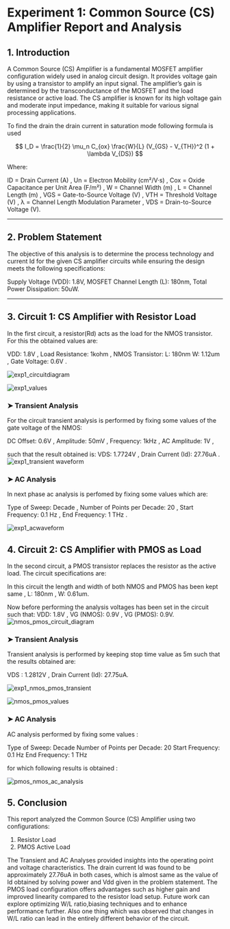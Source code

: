 # **Experiment 1: Common Source (CS) Amplifier Report and Analysis**

## **1. Introduction**  

A Common Source (CS) Amplifier is a fundamental MOSFET amplifier configuration widely used in analog circuit design. It provides voltage gain by using a transistor to amplify an input signal. The amplifier’s gain is determined by the transconductance of the MOSFET and the load resistance or active load. The CS amplifier is known for its high voltage gain and moderate input impedance, making it suitable for various signal processing applications.  

 To find the drain the drain current in saturation mode following formula is used
 
 $$ I_D = \frac{1}{2} \mu_n C_{ox} \frac{W}{L} (V_{GS} - V_{TH})^2 (1 + \lambda V_{DS}) $$  

Where:  

ID = Drain Current (A) ,
Un = Electron Mobility (cm²/V·s) ,
Cox = Oxide Capacitance per Unit Area (F/m²) ,
W = Channel Width (m) , 
L = Channel Length (m) ,
VGS = Gate-to-Source Voltage (V) ,
VTH = Threshold Voltage (V) ,
λ = Channel Length Modulation Parameter ,
VDS = Drain-to-Source Voltage (V).

---

## **2. Problem Statement**  

The objective of this analysis is to determine the process technology and current Id for the given CS amplifier circuits while ensuring the design meets the following specifications:  

Supply Voltage (VDD): 1.8V,
MOSFET Channel Length (L): 180nm,
Total Power Dissipation: 50uW.

---

## **3. Circuit 1: CS Amplifier with Resistor Load**  

In the first circuit, a resistor(Rd) acts as the load for the NMOS transistor. For this the obtained values are:  

VDD: 1.8V ,
Load Resistance: 1kohm ,
NMOS Transistor:
L: 180nm 
W: 1.12um ,
Gate Voltage: 0.6V .

![exp1_circuitdiagram](https://github.com/user-attachments/assets/46fb5c13-9adc-42b4-94d5-b56f84276bb6)

![exp1_values](https://github.com/user-attachments/assets/1c121c0e-6d5a-4915-aa0c-0b1484091df0)


### **➤ Transient Analysis**  

For the circuit transient analysis is performed by fixing some values of the gate voltage of the NMOS:

DC Offset: 0.6V ,
Amplitude: 50mV ,
Frequency: 1kHz ,
AC Amplitude: 1V ,

such that the result obtained is:
VDS: 1.7724V ,
Drain Current (Id): 27.76uA .
![exp1_transient waveform](https://github.com/user-attachments/assets/b283161c-8669-4a12-9299-e71aecb895e7)


### **➤ AC Analysis**  

In next phase ac analysis is perfomed by fixing some values which are:

Type of Sweep: Decade ,
Number of Points per Decade: 20 ,
Start Frequency: 0.1 Hz ,
End Frequency: 1 THz .

![exp1_acwaveform](https://github.com/user-attachments/assets/62b58b0b-f236-4779-b27a-20096ac2088e)

## **4. Circuit 2: CS Amplifier with PMOS as Load**  

In the second circuit, a PMOS transistor replaces the resistor as the active load. The circuit specifications are:  

In this circuit the length and width of both NMOS and PMOS has been kept same ,
L: 180nm ,
W: 0.61um.

Now before performing the analysis voltages has been set in the circuit such that:
VDD: 1.8V ,
VG (NMOS): 0.9V ,
VG (PMOS): 0.9V.
![nmos_pmos_circuit_diagram](https://github.com/user-attachments/assets/f834c8ad-4f7d-47fe-95d1-1a34f19abbad)



### **➤ Transient Analysis**  
 Transient analysis is performed by keeping stop time value as 5m such that the results obtained are:

VDS : 1.2812V ,
Drain Current (Id): 27.75uA.

![exp1_nmos_pmos_transient](https://github.com/user-attachments/assets/686f8b8b-fc07-4f60-9079-ab72ae7b4b80)

![nmos_pmos_values](https://github.com/user-attachments/assets/0c388573-2f4a-4fbf-939e-00a55dc48d2f)
### **➤ AC Analysis**  

AC analysis performed by fixing some values :

Type of Sweep: Decade
Number of Points per Decade: 20
Start Frequency: 0.1 Hz
End Frequency: 1 THz

for which following results is obtained :

![pmos_nmos_ac_analysis](https://github.com/user-attachments/assets/20dcdfd3-5d61-4561-8877-86aeb0e8d4ac)


## **5. Conclusion**  

This report analyzed the Common Source (CS) Amplifier using two configurations:  
1. Resistor Load 
2. PMOS Active Load

The Transient and AC Analyses provided insights into the operating point and voltage characteristics. The drain current Id was found to be approximately 27.76uA in both cases, which is almost same as the value of Id obtained by solving power and Vdd given in the problem statement.
The PMOS load configuration offers advantages such as higher gain and improved linearity compared to the resistor load setup. Future work can explore optimizing W/L ratio,biasing techniques and  to enhance performance further. Also one thing which was observed that changes in W/L ratio can lead in the entirely different behavior of the circuit.  


